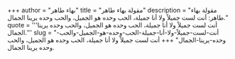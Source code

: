 +++
author = "بهاء طاهر"
title = "مقولة بهاء طاهر"
description = "مقولة بهاء طاهر: أنت لست جميلاً ولا أنا جميلة، الحب وحده هو الجميل، والحب وحده يرينا الجمال."
quote = '''أنت لست جميلاً ولا أنا جميلة، الحب وحده هو الجميل، والحب وحده يرينا الجمال.''' 
slug = "أنت-لست-جميلاً-ولا-أنا-جميلة-الحب-وحده-هو-الجميل-والحب-وحده-يرينا-الجمال"
+++
أنت لست جميلاً ولا أنا جميلة، الحب وحده هو الجميل، والحب وحده يرينا الجمال.
